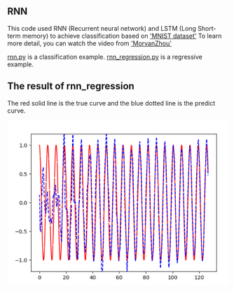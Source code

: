 ## RNN

This code used RNN (Recurrent neural network) and LSTM (Long Short-term memory) to achieve classification based on ['MNIST dataset'](http://yann.lecun.com/exdb/mnist/)
To learn more detail, you can watch the video from ['MorvanZhou'](https://morvanzhou.github.io/tutorials/machine-learning/tensorflow/5-03-A-CNN/)


[rnn.py](https://github.com/lym0302/tensorflow_learning/blob/master/rnn/rnn_regression.py) is a classification example.
[rnn_regression.py](https://github.com/lym0302/tensorflow_learning/blob/master/rnn/rnn_regression.py) is a regressive example.


## The result of rnn_regression

The red solid line is the true curve and the blue dotted line is the predict curve.

![_config.yml](https://github.com/lym0302/tensorflow_learning/blob/master/rnn/picture/nihe.png)

